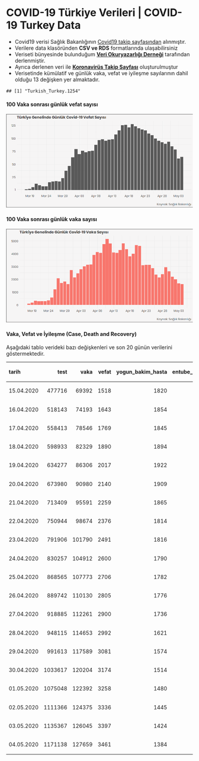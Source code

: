 COVID-19 Türkiye Verileri | COVID-19 Turkey Data
================

  - Covid19 verisi Sağlık Bakanlığının [Covid19 takip
    sayfasından](https://covid19.saglik.gov.tr/) alınmıştır.
  - Verilere data klasöründen **CSV ve RDS** formatlarında
    ulaşabilirsiniz
  - Veriseti bünyesinde bulunduğum **[Veri Okuryazarlığı
    Derneği](https://twitter.com/voydorg)** tarafından derlenmiştir.
  - Ayrıca derlenen veri ile **[Koronavirüs Takip
    Sayfası](https://veribulteni.voyd.org.tr/koronavirus-takip/)**
    oluşturulmuştur
  - Verisetinde kümülatif ve günlük vaka, vefat ve iyileşme sayılarının
    dahil olduğu 13 değişken yer almaktadır.

<!-- end list -->

    ## [1] "Turkish_Turkey.1254"

#### 100 Vaka sonrası günlük vefat sayısı

![](README_files/figure-gfm/unnamed-chunk-2-1.png)<!-- -->

#### 100 Vaka sonrası günlük vaka sayısı

![](README_files/figure-gfm/unnamed-chunk-3-1.png)<!-- -->

#### Vaka, Vefat ve İyileşme (Case, Death and Recovery)

Aşağıdaki tablo verideki bazı değişkenleri ve son 20 günün verilerini
göstermektedir.

<table>

<thead>

<tr>

<th style="text-align:left;">

tarih

</th>

<th style="text-align:right;">

test

</th>

<th style="text-align:right;">

vaka

</th>

<th style="text-align:right;">

vefat

</th>

<th style="text-align:right;">

yogun\_bakim\_hasta

</th>

<th style="text-align:right;">

entube\_hasta

</th>

<th style="text-align:right;">

iyilesme

</th>

<th style="text-align:right;">

gunluk\_vefat

</th>

<th style="text-align:right;">

gunluk\_vaka

</th>

</tr>

</thead>

<tbody>

<tr>

<td style="text-align:left;">

15.04.2020

</td>

<td style="text-align:right;">

477716

</td>

<td style="text-align:right;">

69392

</td>

<td style="text-align:right;">

1518

</td>

<td style="text-align:right;">

1820

</td>

<td style="text-align:right;">

1052

</td>

<td style="text-align:right;">

5674

</td>

<td style="text-align:right;">

115

</td>

<td style="text-align:right;">

4281

</td>

</tr>

<tr>

<td style="text-align:left;">

16.04.2020

</td>

<td style="text-align:right;">

518143

</td>

<td style="text-align:right;">

74193

</td>

<td style="text-align:right;">

1643

</td>

<td style="text-align:right;">

1854

</td>

<td style="text-align:right;">

1040

</td>

<td style="text-align:right;">

7089

</td>

<td style="text-align:right;">

125

</td>

<td style="text-align:right;">

4801

</td>

</tr>

<tr>

<td style="text-align:left;">

17.04.2020

</td>

<td style="text-align:right;">

558413

</td>

<td style="text-align:right;">

78546

</td>

<td style="text-align:right;">

1769

</td>

<td style="text-align:right;">

1845

</td>

<td style="text-align:right;">

1014

</td>

<td style="text-align:right;">

8631

</td>

<td style="text-align:right;">

126

</td>

<td style="text-align:right;">

4353

</td>

</tr>

<tr>

<td style="text-align:left;">

18.04.2020

</td>

<td style="text-align:right;">

598933

</td>

<td style="text-align:right;">

82329

</td>

<td style="text-align:right;">

1890

</td>

<td style="text-align:right;">

1894

</td>

<td style="text-align:right;">

1054

</td>

<td style="text-align:right;">

10453

</td>

<td style="text-align:right;">

121

</td>

<td style="text-align:right;">

3783

</td>

</tr>

<tr>

<td style="text-align:left;">

19.04.2020

</td>

<td style="text-align:right;">

634277

</td>

<td style="text-align:right;">

86306

</td>

<td style="text-align:right;">

2017

</td>

<td style="text-align:right;">

1922

</td>

<td style="text-align:right;">

1031

</td>

<td style="text-align:right;">

11976

</td>

<td style="text-align:right;">

127

</td>

<td style="text-align:right;">

3977

</td>

</tr>

<tr>

<td style="text-align:left;">

20.04.2020

</td>

<td style="text-align:right;">

673980

</td>

<td style="text-align:right;">

90980

</td>

<td style="text-align:right;">

2140

</td>

<td style="text-align:right;">

1909

</td>

<td style="text-align:right;">

1033

</td>

<td style="text-align:right;">

13430

</td>

<td style="text-align:right;">

123

</td>

<td style="text-align:right;">

4674

</td>

</tr>

<tr>

<td style="text-align:left;">

21.04.2020

</td>

<td style="text-align:right;">

713409

</td>

<td style="text-align:right;">

95591

</td>

<td style="text-align:right;">

2259

</td>

<td style="text-align:right;">

1865

</td>

<td style="text-align:right;">

1006

</td>

<td style="text-align:right;">

14918

</td>

<td style="text-align:right;">

119

</td>

<td style="text-align:right;">

4611

</td>

</tr>

<tr>

<td style="text-align:left;">

22.04.2020

</td>

<td style="text-align:right;">

750944

</td>

<td style="text-align:right;">

98674

</td>

<td style="text-align:right;">

2376

</td>

<td style="text-align:right;">

1814

</td>

<td style="text-align:right;">

985

</td>

<td style="text-align:right;">

16477

</td>

<td style="text-align:right;">

117

</td>

<td style="text-align:right;">

3083

</td>

</tr>

<tr>

<td style="text-align:left;">

23.04.2020

</td>

<td style="text-align:right;">

791906

</td>

<td style="text-align:right;">

101790

</td>

<td style="text-align:right;">

2491

</td>

<td style="text-align:right;">

1816

</td>

<td style="text-align:right;">

982

</td>

<td style="text-align:right;">

18491

</td>

<td style="text-align:right;">

115

</td>

<td style="text-align:right;">

3116

</td>

</tr>

<tr>

<td style="text-align:left;">

24.04.2020

</td>

<td style="text-align:right;">

830257

</td>

<td style="text-align:right;">

104912

</td>

<td style="text-align:right;">

2600

</td>

<td style="text-align:right;">

1790

</td>

<td style="text-align:right;">

929

</td>

<td style="text-align:right;">

21737

</td>

<td style="text-align:right;">

109

</td>

<td style="text-align:right;">

3122

</td>

</tr>

<tr>

<td style="text-align:left;">

25.04.2020

</td>

<td style="text-align:right;">

868565

</td>

<td style="text-align:right;">

107773

</td>

<td style="text-align:right;">

2706

</td>

<td style="text-align:right;">

1782

</td>

<td style="text-align:right;">

900

</td>

<td style="text-align:right;">

25582

</td>

<td style="text-align:right;">

106

</td>

<td style="text-align:right;">

2861

</td>

</tr>

<tr>

<td style="text-align:left;">

26.04.2020

</td>

<td style="text-align:right;">

889742

</td>

<td style="text-align:right;">

110130

</td>

<td style="text-align:right;">

2805

</td>

<td style="text-align:right;">

1776

</td>

<td style="text-align:right;">

883

</td>

<td style="text-align:right;">

29140

</td>

<td style="text-align:right;">

99

</td>

<td style="text-align:right;">

2357

</td>

</tr>

<tr>

<td style="text-align:left;">

27.04.2020

</td>

<td style="text-align:right;">

918885

</td>

<td style="text-align:right;">

112261

</td>

<td style="text-align:right;">

2900

</td>

<td style="text-align:right;">

1736

</td>

<td style="text-align:right;">

882

</td>

<td style="text-align:right;">

33791

</td>

<td style="text-align:right;">

95

</td>

<td style="text-align:right;">

2131

</td>

</tr>

<tr>

<td style="text-align:left;">

28.04.2020

</td>

<td style="text-align:right;">

948115

</td>

<td style="text-align:right;">

114653

</td>

<td style="text-align:right;">

2992

</td>

<td style="text-align:right;">

1621

</td>

<td style="text-align:right;">

845

</td>

<td style="text-align:right;">

38809

</td>

<td style="text-align:right;">

92

</td>

<td style="text-align:right;">

2392

</td>

</tr>

<tr>

<td style="text-align:left;">

29.04.2020

</td>

<td style="text-align:right;">

991613

</td>

<td style="text-align:right;">

117589

</td>

<td style="text-align:right;">

3081

</td>

<td style="text-align:right;">

1574

</td>

<td style="text-align:right;">

831

</td>

<td style="text-align:right;">

44022

</td>

<td style="text-align:right;">

89

</td>

<td style="text-align:right;">

2936

</td>

</tr>

<tr>

<td style="text-align:left;">

30.04.2020

</td>

<td style="text-align:right;">

1033617

</td>

<td style="text-align:right;">

120204

</td>

<td style="text-align:right;">

3174

</td>

<td style="text-align:right;">

1514

</td>

<td style="text-align:right;">

803

</td>

<td style="text-align:right;">

48886

</td>

<td style="text-align:right;">

93

</td>

<td style="text-align:right;">

2615

</td>

</tr>

<tr>

<td style="text-align:left;">

01.05.2020

</td>

<td style="text-align:right;">

1075048

</td>

<td style="text-align:right;">

122392

</td>

<td style="text-align:right;">

3258

</td>

<td style="text-align:right;">

1480

</td>

<td style="text-align:right;">

818

</td>

<td style="text-align:right;">

53808

</td>

<td style="text-align:right;">

84

</td>

<td style="text-align:right;">

2188

</td>

</tr>

<tr>

<td style="text-align:left;">

02.05.2020

</td>

<td style="text-align:right;">

1111366

</td>

<td style="text-align:right;">

124375

</td>

<td style="text-align:right;">

3336

</td>

<td style="text-align:right;">

1445

</td>

<td style="text-align:right;">

778

</td>

<td style="text-align:right;">

58259

</td>

<td style="text-align:right;">

78

</td>

<td style="text-align:right;">

1983

</td>

</tr>

<tr>

<td style="text-align:left;">

03.05.2020

</td>

<td style="text-align:right;">

1135367

</td>

<td style="text-align:right;">

126045

</td>

<td style="text-align:right;">

3397

</td>

<td style="text-align:right;">

1424

</td>

<td style="text-align:right;">

766

</td>

<td style="text-align:right;">

63151

</td>

<td style="text-align:right;">

61

</td>

<td style="text-align:right;">

1670

</td>

</tr>

<tr>

<td style="text-align:left;">

04.05.2020

</td>

<td style="text-align:right;">

1171138

</td>

<td style="text-align:right;">

127659

</td>

<td style="text-align:right;">

3461

</td>

<td style="text-align:right;">

1384

</td>

<td style="text-align:right;">

727

</td>

<td style="text-align:right;">

68166

</td>

<td style="text-align:right;">

64

</td>

<td style="text-align:right;">

1614

</td>

</tr>

</tbody>

</table>
